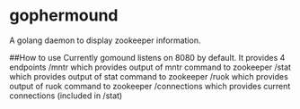 # gophermound
A golang daemon to display zookeeper information.

##How to use
Currently gomound listens on 8080 by default.
It provides 4 endpoints
/mntr which provides output of mntr command to zookeeper
/stat which provides output of stat command to zookeeper
/ruok which provides output of ruok command to zookeeper
/connections which provides current connections (included in /stat)
